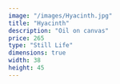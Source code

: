 ```yaml
---
image: "/images/Hyacinth.jpg"
title: "Hyacinth"
description: "Oil on canvas"
price: 265
type: "Still Life"
dimensions: true
width: 38
height: 45
---
```

